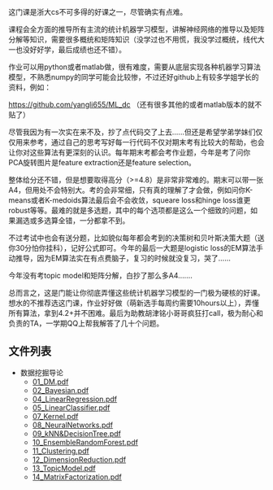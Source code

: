 这门课是浙大cs不可多得的好课之一，尽管确实有点难。

课程会全方面的推导所有主流的统计机器学习模型，讲解神经网络的推导以及矩阵分解等知识，需要很多概统和矩阵知识（没学过也不用慌，我没学过概统，线代大一也没好好学，最后成绩也还不错）。

作业可以用python或者matlab做，很有难度，需要从底层实现各种机器学习算法模型，不熟悉numpy的同学可能会比较惨，不过还好github上有较多学姐学长的资料，例如：

https://github.com/yangli655/ML_dc （还有很多其他的或者matlab版本的就不贴了）

尽管我因为有一次实在来不及，抄了点代码交了上去…...但还是希望学弟学妹们仅仅用来参考，通过自己的思考写好每一行代码不仅对期末考有比较大的帮助，也会让你对这些算法有更深刻的认识。每年期末考都会考作业题，今年是考了问你PCA旋转图片是feature extraction还是feature selection。



整体给分还不错，但是想要取得高分（>=4.8）是非常非常难的。期末可以带一张A4，但用处不会特别大。考的会非常细，只有真的理解了才会做，例如问你K-means或者K-medoids算法最后会不会收敛，squeare loss和hinge loss谁更robust等等。最难的就是多选题，其中的每个选项都是这么一个细致的问题，如果漏选或多选算全错，一分都拿不到。

不过考试中也会有送分题，比如貌似每年都会考到的决策树和贝叶斯决策大题（送你30分怕你挂科），记好公式即可。今年的最后一大题是logistic loss的EM算法手动推导，因为EM算法实在有点费脑子，复习的时候就没复习，哭了…...

今年没有考topic model和矩阵分解，白抄了那么多A4…….

总而言之，这是门能让你彻底弄懂这些统计机器学习模型的一门极为硬核的好课。想水的不推荐选这门课，作业好好做（萌新选手每周约需要10hours以上），弄懂所有算法，拿到4.2+并不困难。最后为助教胡津铭小哥哥疯狂打call，极为耐心和负责的TA，一学期QQ上帮我解答了几十个问题。

## 文件列表

- 数据挖掘导论
    - [01_DM.pdf](https%3A//github.com/QSCTech/zju-icicles/raw/master/%E6%95%B0%E6%8D%AE%E6%8C%96%E6%8E%98%E5%AF%BC%E8%AE%BA/01_DM.pdf)
    - [02_Bayesian.pdf](https%3A//github.com/QSCTech/zju-icicles/raw/master/%E6%95%B0%E6%8D%AE%E6%8C%96%E6%8E%98%E5%AF%BC%E8%AE%BA/02_Bayesian.pdf)
    - [04_LinearRegression.pdf](https%3A//github.com/QSCTech/zju-icicles/raw/master/%E6%95%B0%E6%8D%AE%E6%8C%96%E6%8E%98%E5%AF%BC%E8%AE%BA/04_LinearRegression.pdf)
    - [05_LinearClassifier.pdf](https%3A//github.com/QSCTech/zju-icicles/raw/master/%E6%95%B0%E6%8D%AE%E6%8C%96%E6%8E%98%E5%AF%BC%E8%AE%BA/05_LinearClassifier.pdf)
    - [07_Kernel.pdf](https%3A//github.com/QSCTech/zju-icicles/raw/master/%E6%95%B0%E6%8D%AE%E6%8C%96%E6%8E%98%E5%AF%BC%E8%AE%BA/07_Kernel.pdf)
    - [08_NeuralNetworks.pdf](https%3A//github.com/QSCTech/zju-icicles/raw/master/%E6%95%B0%E6%8D%AE%E6%8C%96%E6%8E%98%E5%AF%BC%E8%AE%BA/08_NeuralNetworks.pdf)
    - [09_kNN&DecisionTree.pdf](https%3A//github.com/QSCTech/zju-icicles/raw/master/%E6%95%B0%E6%8D%AE%E6%8C%96%E6%8E%98%E5%AF%BC%E8%AE%BA/09_kNN%26DecisionTree.pdf)
    - [10_EnsembleRandomForest.pdf](https%3A//github.com/QSCTech/zju-icicles/raw/master/%E6%95%B0%E6%8D%AE%E6%8C%96%E6%8E%98%E5%AF%BC%E8%AE%BA/10_EnsembleRandomForest.pdf)
    - [11_Clustering.pdf](https%3A//github.com/QSCTech/zju-icicles/raw/master/%E6%95%B0%E6%8D%AE%E6%8C%96%E6%8E%98%E5%AF%BC%E8%AE%BA/11_Clustering.pdf)
    - [12_DimensionReduction.pdf](https%3A//github.com/QSCTech/zju-icicles/raw/master/%E6%95%B0%E6%8D%AE%E6%8C%96%E6%8E%98%E5%AF%BC%E8%AE%BA/12_DimensionReduction.pdf)
    - [13_TopicModel.pdf](https%3A//github.com/QSCTech/zju-icicles/raw/master/%E6%95%B0%E6%8D%AE%E6%8C%96%E6%8E%98%E5%AF%BC%E8%AE%BA/13_TopicModel.pdf)
    - [14_MatrixFactorization.pdf](https%3A//github.com/QSCTech/zju-icicles/raw/master/%E6%95%B0%E6%8D%AE%E6%8C%96%E6%8E%98%E5%AF%BC%E8%AE%BA/14_MatrixFactorization.pdf)
